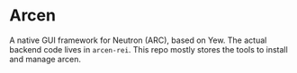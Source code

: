 # Arcen

A native GUI framework for Neutron (ARC), based on Yew. The actual backend code lives in `arcen-rei`. This repo mostly stores the tools to install and manage arcen.
